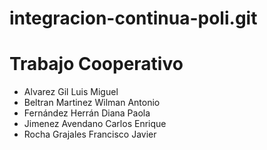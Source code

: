 # integracion-continua-poli.git



# Trabajo Cooperativo

  - Alvarez Gil Luis Miguel
  - Beltran Martinez Wilman Antonio
  - Fernández Herrán Diana Paola
  - Jimenez Avendano Carlos Enrique
  - Rocha Grajales Francisco Javier
